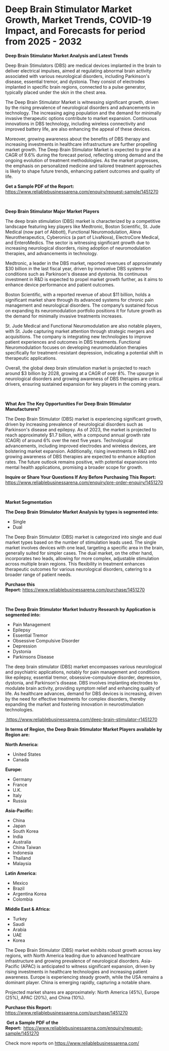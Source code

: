 <p><h1>Deep Brain Stimulator Market Growth, Market Trends, COVID-19 Impact, and Forecasts for period from 2025 - 2032</h1></p><p><strong>Deep Brain Stimulator Market Analysis and Latest Trends</strong></p>
<p><p>Deep Brain Stimulators (DBS) are medical devices implanted in the brain to deliver electrical impulses, aimed at regulating abnormal brain activity associated with various neurological disorders, including Parkinson's disease, essential tremor, and dystonia. They consist of electrodes implanted in specific brain regions, connected to a pulse generator, typically placed under the skin in the chest area. </p><p>The Deep Brain Stimulator Market is witnessing significant growth, driven by the rising prevalence of neurological disorders and advancements in technology. The increasing aging population and the demand for minimally invasive therapeutic options contribute to market expansion. Continuous innovations in DBS technology, including wireless connectivity and improved battery life, are also enhancing the appeal of these devices. </p><p>Moreover, growing awareness about the benefits of DBS therapy and increasing investments in healthcare infrastructure are further propelling market growth. The Deep Brain Stimulator Market is expected to grow at a CAGR of 9.6% during the forecast period, reflecting strong demand and the ongoing evolution of treatment methodologies. As the market progresses, the emphasis on personalized medicine and tailored treatment approaches is likely to shape future trends, enhancing patient outcomes and quality of life.</p></p>
<p><strong>Get a Sample PDF of the Report:&nbsp;</strong> <a href="https://www.reliablebusinessarena.com/enquiry/request-sample/1451270?utm_campaign=3121&utm_medium=2&utm_source=Github&utm_content=ia&utm_term=04032025&utm_id=deep-brain-stimulator">https://www.reliablebusinessarena.com/enquiry/request-sample/1451270</a></p>
<p>&nbsp;</p>
<p><strong>Deep Brain Stimulator Major Market Players</strong></p>
<p><p>The deep brain stimulation (DBS) market is characterized by a competitive landscape featuring key players like Medtronic, Boston Scientific, St. Jude Medical (now part of Abbott), Functional Neuromodulation, Aleva Neurotherapeutics, Cyberonics (a part of LivaNova), ElectroCore Medical, and EnteroMedics. The sector is witnessing significant growth due to increasing neurological disorders, rising adoption of neuromodulation therapies, and advancements in technology.</p><p>Medtronic, a leader in the DBS market, reported revenues of approximately $30 billion in the last fiscal year, driven by innovative DBS systems for conditions such as Parkinson's disease and dystonia. Its continuous investment in R&D is expected to propel market growth further, as it aims to enhance device performance and patient outcomes.</p><p>Boston Scientific, with a reported revenue of about $11 billion, holds a significant market share through its advanced systems for chronic pain management and neurological disorders. The company’s sustained focus on expanding its neuromodulation portfolio positions it for future growth as the demand for minimally invasive treatments increases.</p><p>St. Jude Medical and Functional Neuromodulation are also notable players, with St. Jude capturing market attention through strategic mergers and acquisitions. The company is integrating new technologies to improve patient experiences and outcomes in DBS treatments. Functional Neuromodulation focuses on developing neuromodulation therapies specifically for treatment-resistant depression, indicating a potential shift in therapeutic applications.</p><p>Overall, the global deep brain stimulation market is projected to reach around $3 billion by 2028, growing at a CAGR of over 8%. The upsurge in neurological disorders and growing awareness of DBS therapies are critical drivers, ensuring sustained expansion for key players in the coming years.</p></p>
<p>&nbsp;</p>
<p><strong>What Are The Key Opportunities For Deep Brain Stimulator Manufacturers?</strong></p>
<p><p>The Deep Brain Stimulator (DBS) market is experiencing significant growth, driven by increasing prevalence of neurological disorders such as Parkinson's disease and epilepsy. As of 2023, the market is projected to reach approximately $1.7 billion, with a compound annual growth rate (CAGR) of around 6% over the next five years. Technological advancements, including improved electrodes and wireless devices, are bolstering market expansion. Additionally, rising investments in R&D and growing awareness of DBS therapies are expected to enhance adoption rates. The future outlook remains positive, with potential expansions into mental health applications, promising a broader scope for growth.</p></p>
<p><strong>Inquire or Share Your Questions If Any Before Purchasing This Report:</strong> <a href="https://www.reliablebusinessarena.com/enquiry/pre-order-enquiry/1451270?utm_campaign=3121&utm_medium=2&utm_source=Github&utm_content=ia&utm_term=04032025&utm_id=deep-brain-stimulator">https://www.reliablebusinessarena.com/enquiry/pre-order-enquiry/1451270</a></p>
<p>&nbsp;</p>
<p><strong>Market Segmentation</strong></p>
<p><strong>The Deep Brain Stimulator Market Analysis by types is segmented into:</strong></p>
<p><ul><li>Single</li><li>Dual</li></ul></p>
<p><p>The Deep Brain Stimulator (DBS) market is categorized into single and dual market types based on the number of stimulation leads used. The single market involves devices with one lead, targeting a specific area in the brain, generally suited for simpler cases. The dual market, on the other hand, incorporates two leads, allowing for more complex, adjustable stimulation across multiple brain regions. This flexibility in treatment enhances therapeutic outcomes for various neurological disorders, catering to a broader range of patient needs.</p></p>
<p><strong>Purchase this Report:&nbsp;</strong><a href="https://www.reliablebusinessarena.com/purchase/1451270?utm_campaign=3121&utm_medium=2&utm_source=Github&utm_content=ia&utm_term=04032025&utm_id=deep-brain-stimulator">https://www.reliablebusinessarena.com/purchase/1451270</a></p>
<p>&nbsp;</p>
<p><strong>The Deep Brain Stimulator Market Industry Research by Application is segmented into:</strong></p>
<p><ul><li>Pain Management</li><li>Epilepsy</li><li>Essential Tremor</li><li>Obsessive Compulsive Disorder</li><li>Depression</li><li>Dystonia</li><li>Parkinsons Disease</li></ul></p>
<p><p>The deep brain stimulator (DBS) market encompasses various neurological and psychiatric applications, notably for pain management and conditions like epilepsy, essential tremor, obsessive-compulsive disorder, depression, dystonia, and Parkinson's disease. DBS involves implanting electrodes to modulate brain activity, providing symptom relief and enhancing quality of life. As healthcare advances, demand for DBS devices is increasing, driven by the need for effective treatments for complex disorders, thereby expanding the market and fostering innovation in neurostimulation technologies.</p></p>
<p><a href="https://www.reliablebusinessarena.com/deep-brain-stimulator-r1451270?utm_campaign=3121&utm_medium=2&utm_source=Github&utm_content=ia&utm_term=04032025&utm_id=deep-brain-stimulator">&nbsp;https://www.reliablebusinessarena.com/deep-brain-stimulator-r1451270</a></p>
<p><strong>In terms of Region, the Deep Brain Stimulator Market Players available by Region are:</strong></p>
<p>
    <p> <strong> North America: </strong>
        <ul>
            <li>United States</li>
            <li>Canada</li>
        </ul>
        </p> 
    <p> <strong> Europe: </strong>
        <ul>
            <li>Germany</li>
            <li>France</li>
            <li>U.K.</li>
            <li>Italy</li>
            <li>Russia</li>
        </ul>
        </p> 
    <p> <strong> Asia-Pacific: </strong>
        <ul>
            <li>China</li>
            <li>Japan</li>
            <li>South Korea</li>
            <li>India</li>
            <li>Australia</li>
            <li>China Taiwan</li>
            <li>Indonesia</li>
            <li>Thailand</li>
            <li>Malaysia</li>
        </ul>
        </p> 
    <p> <strong> Latin America: </strong>
        <ul>
            <li>Mexico</li>
            <li>Brazil</li>
            <li>Argentina Korea</li>
            <li>Colombia</li>
        </ul>
        </p> 
    <p> <strong> Middle East & Africa: </strong>
        <ul>
            <li>Turkey</li>
            <li>Saudi</li>
            <li>Arabia</li>
            <li>UAE</li>
            <li>Korea</li>
        </ul>
    </p>
    </p>
<p><p>The Deep Brain Stimulator (DBS) market exhibits robust growth across key regions, with North America leading due to advanced healthcare infrastructure and growing prevalence of neurological disorders. Asia-Pacific (APAC) is anticipated to witness significant expansion, driven by rising investments in healthcare technologies and increasing patient awareness. Europe is experiencing steady growth, while the USA remains a dominant player. China is emerging rapidly, capturing a notable share. </p><p>Projected market shares are approximately: North America (45%), Europe (25%), APAC (20%), and China (10%).</p></p>
<p><strong>Purchase this Report: </strong><a href="https://www.reliablebusinessarena.com/purchase/1451270?utm_campaign=3121&utm_medium=2&utm_source=Github&utm_content=ia&utm_term=04032025&utm_id=deep-brain-stimulator">https://www.reliablebusinessarena.com/purchase/1451270</a></p>
<p>&nbsp;<strong>Get a Sample PDF of the Report:&nbsp;&nbsp;</strong><a href="https://www.reliablebusinessarena.com/enquiry/request-sample/1451270?utm_campaign=3121&utm_medium=2&utm_source=Github&utm_content=ia&utm_term=04032025&utm_id=deep-brain-stimulator">https://www.reliablebusinessarena.com/enquiry/request-sample/1451270</a></p>
<p><strong></strong></p>
<p>Check more reports on <a href="https://www.reliablebusinessarena.com/?utm_campaign=3121&utm_medium=2&utm_source=Github&utm_content=ia&utm_term=04032025&utm_id=deep-brain-stimulator">https://www.reliablebusinessarena.com/</a></p>